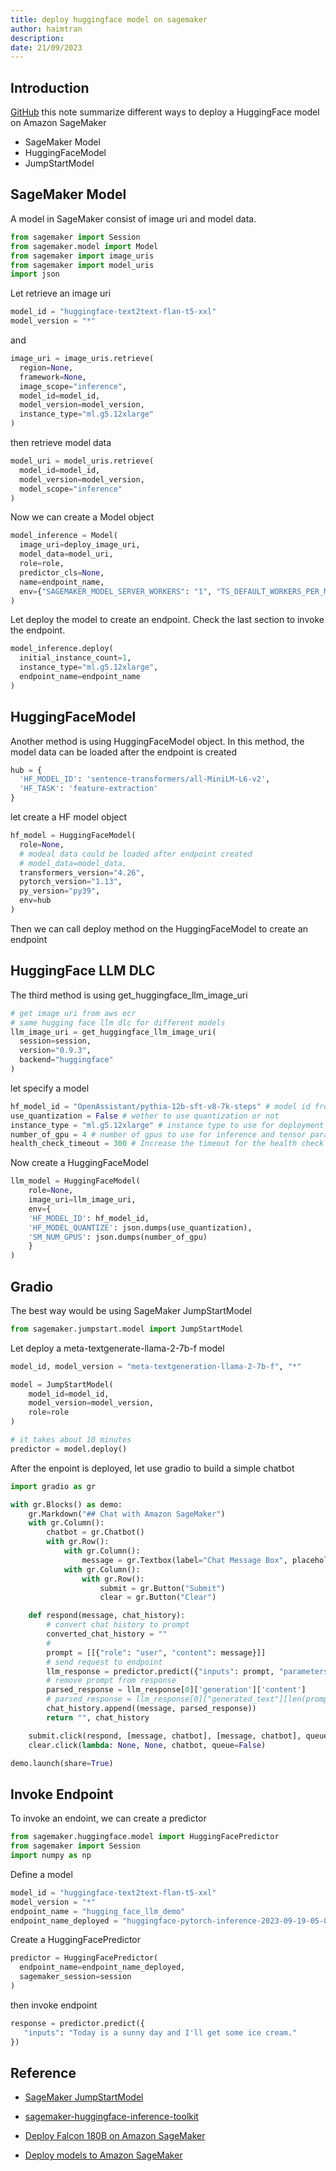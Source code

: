 ```yaml
---
title: deploy huggingface model on sagemaker
author: haimtran
description:
date: 21/09/2023
---
```


## Introduction

[GitHub]() this note summarize different ways to deploy a HuggingFace model on Amazon SageMaker

- SageMaker Model
- HuggingFaceModel
- JumpStartModel

## SageMaker Model

A model in SageMaker consist of image uri and model data.

```py
from sagemaker import Session
from sagemaker.model import Model
from sagemaker import image_uris
from sagemaker import model_uris
import json
```

Let retrieve an image uri

```py
model_id = "huggingface-text2text-flan-t5-xxl"
model_version = "*"
```

and

```py
image_uri = image_uris.retrieve(
  region=None,
  framework=None,
  image_scope="inference",
  model_id=model_id,
  model_version=model_version,
  instance_type="ml.g5.12xlarge"
)
```

then retrieve model data

```py
model_uri = model_uris.retrieve(
  model_id=model_id,
  model_version=model_version,
  model_scope="inference"
)
```

Now we can create a Model object

```py
model_inference = Model(
  image_uri=deploy_image_uri,
  model_data=model_uri,
  role=role,
  predictor_cls=None,
  name=endpoint_name,
  env={"SAGEMAKER_MODEL_SERVER_WORKERS": "1", "TS_DEFAULT_WORKERS_PER_MODEL":"1"}
)
```

Let deploy the model to create an endpoint. Check the last section to invoke the endpoint.

```py
model_inference.deploy(
  initial_instance_count=1,
  instance_type="ml.g5.12xlarge",
  endpoint_name=endpoint_name
)
```

## HuggingFaceModel

Another method is using HuggingFaceModel object. In this method, the model data can be loaded after the endpoint is created

```py
hub = {
  'HF_MODEL_ID': 'sentence-transformers/all-MiniLM-L6-v2',
  'HF_TASK': 'feature-extraction'
}
```

let create a HF model object

```py
hf_model = HuggingFaceModel(
  role=None,
  # modeal data could be loaded after endpoint created
  # model_data=model_data,
  transformers_version="4.26",
  pytorch_version="1.13",
  py_version="py39",
  env=hub
)
```

Then we can call deploy method on the HuggingFaceModel to create an endpoint

## HuggingFace LLM DLC

The third method is using get_huggingface_llm_image_uri

```py
# get image uri from aws ecr
# same hugging face llm dlc for different models
llm_image_uri = get_huggingface_llm_image_uri(
  session=session,
  version="0.9.3",
  backend="huggingface"
)
```

let specify a model

```py
hf_model_id = "OpenAssistant/pythia-12b-sft-v8-7k-steps" # model id from huggingface.co/models
use_quantization = False # wether to use quantization or not
instance_type = "ml.g5.12xlarge" # instance type to use for deployment
number_of_gpu = 4 # number of gpus to use for inference and tensor parallelism
health_check_timeout = 300 # Increase the timeout for the health check to 5 minutes for downloading the model
```

Now create a HuggingFaceModel

```py
llm_model = HuggingFaceModel(
    role=None,
    image_uri=llm_image_uri,
    env={
    'HF_MODEL_ID': hf_model_id,
    'HF_MODEL_QUANTIZE': json.dumps(use_quantization),
    'SM_NUM_GPUS': json.dumps(number_of_gpu)
    }
)
```

## Gradio

The best way would be using SageMaker JumpStartModel

```py
from sagemaker.jumpstart.model import JumpStartModel
```

Let deploy a meta-textgenerate-llama-2-7b-f model

```py
model_id, model_version = "meta-textgeneration-llama-2-7b-f", "*"

model = JumpStartModel(
    model_id=model_id,
    model_version=model_version,
    role=role
)

# it takes about 10 minutes
predictor = model.deploy()
```

After the enpoint is deployed, let use gradio to build a simple chatbot

```py
import gradio as gr

with gr.Blocks() as demo:
    gr.Markdown("## Chat with Amazon SageMaker")
    with gr.Column():
        chatbot = gr.Chatbot()
        with gr.Row():
            with gr.Column():
                message = gr.Textbox(label="Chat Message Box", placeholder="Chat Message Box", show_label=False)
            with gr.Column():
                with gr.Row():
                    submit = gr.Button("Submit")
                    clear = gr.Button("Clear")

    def respond(message, chat_history):
        # convert chat history to prompt
        converted_chat_history = ""
        #
        prompt = [[{"role": "user", "content": message}]]
        # send request to endpoint
        llm_response = predictor.predict({"inputs": prompt, "parameters": parameters}, custom_attributes='accept_eula=true')
        # remove prompt from response
        parsed_response = llm_response[0]['generation']['content']
        # parsed_response = llm_response[0]["generated_text"][len(prompt):]
        chat_history.append((message, parsed_response))
        return "", chat_history

    submit.click(respond, [message, chatbot], [message, chatbot], queue=False)
    clear.click(lambda: None, None, chatbot, queue=False)

demo.launch(share=True)
```

## Invoke Endpoint

To invoke an endoint, we can create a predictor

```py
from sagemaker.huggingface.model import HuggingFacePredictor
from sagemaker import Session
import numpy as np
```

Define a model

```py
model_id = "huggingface-text2text-flan-t5-xxl"
model_version = "*"
endpoint_name = "hugging_face_llm_demo"
endpoint_name_deployed = "huggingface-pytorch-inference-2023-09-19-05-00-49-267"
```

Create a HuggingFacePredictor

```py
predictor = HuggingFacePredictor(
  endpoint_name=endpoint_name_deployed,
  sagemaker_session=session
)
```

then invoke endpoint

```py
response = predictor.predict({
   "inputs": "Today is a sunny day and I'll get some ice cream."
})
```

## Reference

- [SageMaker JumpStartModel](https://github.com/aws/amazon-sagemaker-examples/blob/main/introduction_to_amazon_algorithms/jumpstart-foundation-models/llama-2-text-completion.ipynb)

- [sagemaker-huggingface-inference-toolkit](https://github.com/aws/sagemaker-huggingface-inference-toolkit)

- [Deploy Falcon 180B on Amazon SageMaker](https://www.philschmid.de/sagemaker-falcon-180b)

- [Deploy models to Amazon SageMaker](https://huggingface.co/docs/sagemaker/inference)
